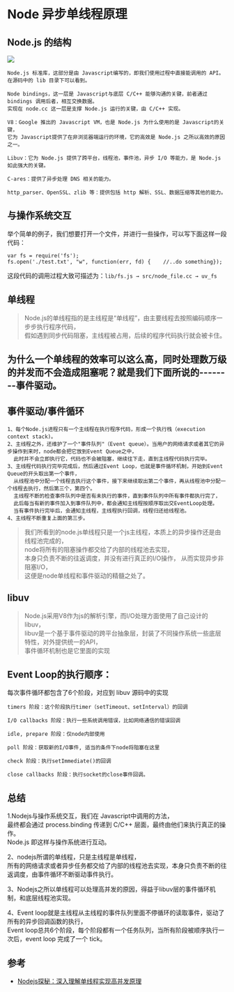 # Node 异步单线程原理

## Node.js 的结构
![](https://mmbiz.qpic.cn/mmbiz_jpg/tvEoHIulOU6O97KhZyY16AXcrlX8qrCibXv3bk317tXKlSYUBNQicD9obpP1DjT627ed6QebGsW5ia3ICX4MzWkaw/640?wx_fmt=jpeg)


```
Node.js 标准库，这部分是由 Javascript编写的，即我们使用过程中直接能调用的 API。在源码中的 lib 目录下可以看到。

Node bindings，这一层是 Javascript与底层 C/C++ 能够沟通的关键，前者通过 bindings 调用后者，相互交换数据。
实现在 node.cc 这一层是支撑 Node.js 运行的关键，由 C/C++ 实现。

V8：Google 推出的 Javascript VM，也是 Node.js 为什么使用的是 Javascript的关键，  
它为 Javascript提供了在非浏览器端运行的环境，它的高效是 Node.js 之所以高效的原因之一。

Libuv：它为 Node.js 提供了跨平台，线程池，事件池，异步 I/O 等能力，是 Node.js 如此强大的关键。

C-ares：提供了异步处理 DNS 相关的能力。

http_parser、OpenSSL、zlib 等：提供包括 http 解析、SSL、数据压缩等其他的能力。
```

## 与操作系统交互
举个简单的例子，我们想要打开一个文件，并进行一些操作，可以写下面这样一段代码：
```
var fs = require('fs');
fs.open('./test.txt', "w", function(err, fd) {    //..do something});
```

这段代码的调用过程大致可描述为：`lib/fs.js → src/node_file.cc → uv_fs`



## 单线程
>Node.js的单线程指的是主线程是“单线程”，由主要线程去按照编码顺序一步步执行程序代码，  
假如遇到同步代码阻塞，主线程被占用，后续的程序代码执行就会被卡住。

## 为什么一个单线程的效率可以这么高，同时处理数万级的并发而不会造成阻塞呢？就是我们下面所说的--------事件驱动。

## 事件驱动/事件循环

```
1、每个Node.js进程只有一个主线程在执行程序代码，形成一个执行栈（execution context stack)。
2、主线程之外，还维护了一个"事件队列"（Event queue）。当用户的网络请求或者其它的异步操作到来时，node都会把它放到Event Queue之中，  
  此时并不会立即执行它，代码也不会被阻塞，继续往下走，直到主线程代码执行完毕。
3、主线程代码执行完毕完成后，然后通过Event Loop，也就是事件循环机制，开始到Event Queue的开头取出第一个事件，  
  从线程池中分配一个线程去执行这个事件，接下来继续取出第二个事件，再从线程池中分配一个线程去执行，然后第三个，第四个。  
  主线程不断的检查事件队列中是否有未执行的事件，直到事件队列中所有事件都执行完了，  
  此后每当有新的事件加入到事件队列中，都会通知主线程按顺序取出交EventLoop处理。  
  当有事件执行完毕后，会通知主线程，主线程执行回调，线程归还给线程池。
4、主线程不断重复上面的第三步。
```

>我们所看到的node.js单线程只是一个js主线程，本质上的异步操作还是由线程池完成的，  
node将所有的阻塞操作都交给了内部的线程池去实现，    
本身只负责不断的往返调度，并没有进行真正的I/O操作，
从而实现异步非阻塞I/O，  
这便是node单线程和事件驱动的精髓之处了。


## libuv

>Node.js采用V8作为js的解析引擎，而I/O处理方面使用了自己设计的libuv，  
libuv是一个基于事件驱动的跨平台抽象层，封装了不同操作系统一些底层特性，对外提供统一的API，  
事件循环机制也是它里面的实现


## Event Loop的执行顺序：

每次事件循环都包含了6个阶段，对应到 libuv 源码中的实现

```
timers 阶段：这个阶段执行timer（setTimeout、setInterval）的回调

I/O callbacks 阶段：执行一些系统调用错误，比如网络通信的错误回调

idle, prepare 阶段：仅node内部使用

poll 阶段：获取新的I/O事件, 适当的条件下node将阻塞在这里

check 阶段：执行setImmediate()的回调

close callbacks 阶段：执行socket的close事件回调。
```


## 总结

1.Nodejs与操作系统交互，我们在 Javascript中调用的方法，  
最终都会通过 process.binding 传递到 C/C++ 层面，最终由他们来执行真正的操作。  
Node.js 即这样与操作系统进行互动。

2、nodejs所谓的单线程，只是主线程是单线程，  
所有的网络请求或者异步任务都交给了内部的线程池去实现，本身只负责不断的往返调度，由事件循环不断驱动事件执行。

3、Nodejs之所以单线程可以处理高并发的原因，得益于libuv层的事件循环机制，和底层线程池实现。

4、Event loop就是主线程从主线程的事件队列里面不停循环的读取事件，驱动了所有的异步回调函数的执行，  
Event loop总共6个阶段，每个阶段都有一个任务队列，当所有阶段被顺序执行一次后，event loop 完成了一个 tick。

## 参考
- [Nodejs探秘：深入理解单线程实现高并发原理](https://blog.csdn.net/j2IaYU7Y/article/details/81623516)
